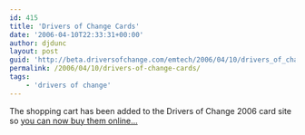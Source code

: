 ```yaml
---
id: 415
title: 'Drivers of Change Cards'
date: '2006-04-10T22:33:31+00:00'
author: djdunc
layout: post
guid: 'http://beta.driversofchange.com/emtech/2006/04/10/drivers_of_change_cards/'
permalink: /2006/04/10/drivers-of-change-cards/
tags:
    - 'drivers of change'
---
```


The shopping cart has been added to the Drivers of Change 2006 card site so [you can now buy them online… ](http://2006.driversofchange.com/buy/)